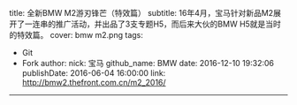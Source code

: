 title: 全新BMW M2游刃锋芒（特效篇）
subtitle: 16年4月，宝马针对新品M2展开了一连串的推广活动，并出品了3支专题H5，而后来大伙的BMW H5就是当时的特效篇。
cover: bmw m2.png
tags:
  - Git
  - Fork
author:
  nick: 宝马
  github_name: BMW
date: 2016-12-10 19:32:06
publishDate: 2016-06-04 16:00:00
link: http://bmw2.thefront.com.cn/m2_2016/
---

<!-- more -->
